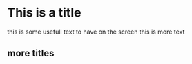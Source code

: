 # This is a title 
this is some usefull text to have on the screen
this is more text

## more titles